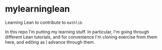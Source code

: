 # mylearninglean
Learning Lean to contribute to `mathlib`

In this repo I'm putting my learning stuff. 
In particular, I'm going through different Lean tutorials, 
and for convenience I'm cloning exercise from them here, and editing as I advance through them.
